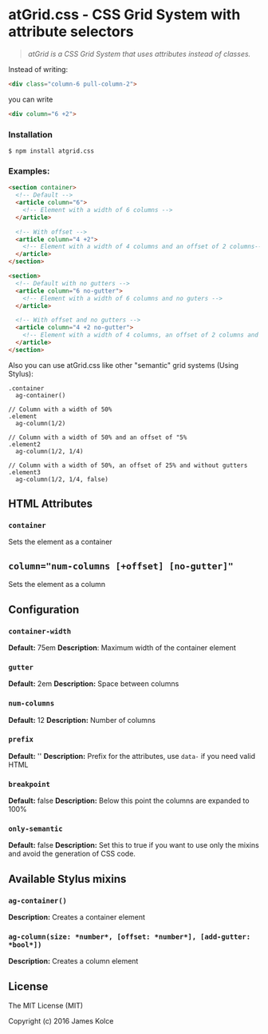 atGrid.css - CSS Grid System with attribute selectors
======

> *atGrid is a CSS Grid System that uses attributes instead of classes.*

Instead of writing:
```HTML 
<div class="column-6 pull-column-2">
``` 
you can write 
```HTML
<div column="6 +2">
```

### Installation

```
$ npm install atgrid.css
```

### Examples:
```HTML
<section container>
  <!-- Default -->
  <article column="6">
    <!-- Element with a width of 6 columns -->
  </article>

  <!-- With offset -->
  <article column="4 +2">
    <!-- Element with a width of 4 columns and an offset of 2 columns-->
  </article>
</section>

<section>
  <!-- Default with no gutters -->
  <article column="6 no-gutter">
    <!-- Element with a width of 6 columns and no guters -->
  </article>

  <!-- With offset and no gutters -->
  <article column="4 +2 no-gutter">
    <!-- Element with a width of 4 columns, an offset of 2 columns and no gutter-->
  </article>
</section>
```


Also you can use atGrid.css like other "semantic" grid systems (Using Stylus):

```Stylus
.container
  ag-container()

// Column with a width of 50%
.element
  ag-column(1/2)
  
// Column with a width of 50% and an offset of "5%
.element2
  ag-column(1/2, 1/4)
  
// Column with a width of 50%, an offset of 25% and without gutters
.element3
  ag-column(1/2, 1/4, false)
```


## HTML Attributes

### `container`
Sets the element as a container

## `column="num-columns [+offset] [no-gutter]"`
Sets the element as a column

## Configuration

### `container-width`
**Default:** 75em
**Description**: Maximum width of the container element

### `gutter`
**Default:** 2em
**Description:** Space between columns

### `num-columns`
**Default:** 12
**Description:** Number of columns

### `prefix`
**Default:** ''
**Description:** Prefix for the attributes, use `data-` if you need valid HTML

### `breakpoint`
**Default:** false
**Description:** Below this point the columns are expanded to 100%

### `only-semantic`
**Default:** false
**Description:** Set this to true if you want to use only the mixins and avoid the generation of CSS code.

## Available Stylus mixins

### `ag-container()`
**Description:** Creates a container element

### `ag-column(size: *number*, [offset: *number*], [add-gutter: *bool*])`
**Description:** Creates a column element


## License

The MIT License (MIT)

Copyright (c) 2016 James Kolce
